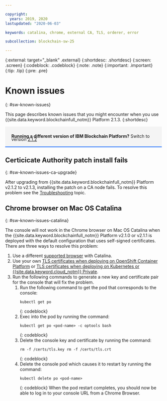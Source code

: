 ```yaml
---

copyright:
  years: 2019, 2020
lastupdated: "2020-06-03"

keywords: catalina, chrome, external CA, TLS, orderer, error

subcollection: blockchain-sw-25

---
```


{:external: target="_blank" .external}
{:shortdesc: .shortdesc}
{:screen: .screen}
{:codeblock: .codeblock}
{:note: .note}
{:important: .important}
{:tip: .tip}
{:pre: .pre}

# Known issues
{: #sw-known-issues}

This page describes known issues that you might encounter when you use {{site.data.keyword.blockchainfull_notm}} Platform 2.1.3.
{:shortdesc}

<div style="background-color: #f4f4f4; padding-left: 20px; border-bottom: 2px solid #0f62fe; padding-top: 12px; padding-bottom: 4px; margin-bottom: 16px;">
  <p style="line-height: 10px;">
    <strong>Running a different version of IBM Blockchain Platform?</strong> Switch to version
    <a href="https://cloud.ibm.com/docs/blockchain-sw?topic=blockchain-sw-sw-known-issues">2.1.2</a>
    </p>
</div>


## Certicicate Authority patch install fails
{: #sw-known-issues-ca-upgrade}

After upgrading from {{site.data.keyword.blockchainfull_notm}} Platform v2.1.2 to v2.1.3, installing the patch on a CA node fails. To resolve this problem see the [Troubleshooting](/docs/blockchain-sw-25?topic=blockchain-sw-25-ibp-v2-troubleshooting#ibp-v2-troubleshooting-ca-upgrade-fails) topic.


## Chrome browser on Mac OS Catalina
{: #sw-known-issues-catalina}

The console will not work in the Chrome browser on Mac OS Catalina when the {{site.data.keyword.blockchainfull_notm}} Platform v2.1.0 or v2.1.1 is deployed with the default configuration that uses self-signed certificates. There are three ways to resolve this problem:

1.  Use a different [supported browser](/docs/blockchain-sw-25?topic=blockchain-sw-25-deploy-ocp#deploy-ocp-browsers) with Catalina.
2. Use your own [TLS certificates when deploying on OpenShift Container Platform](/docs/blockchain-sw-25?topic=blockchain-sw-25-deploy-ocp#use-your-own-tls-certificates-optional-) or [TLS certificates when deploying on Kubernetes or {{site.data.keyword.cloud_notm}} Private](/docs/blockchain-sw-25?topic=blockchain-sw-25-deploy-k8#use-your-own-tls-certificates-optional-).
3. Run the following commands to generate a new key and certificate pair for the console that will fix the problem.
   1. Run the following command to get the pod that corresponds to the console:
      ```
      kubectl get po
      ```
      {: codeblock}
   2. Exec into the pod by running the command:
      ```
      kubectl get po <pod-name> -c optools bash
      ```
      {: codeblock}
   3. Delete the console key and certificate by running the command:
      ```
      rm -f /certs/tls.key rm -f /certs/tls.crt
      ```
      {: codeblock}
   4. Delete the console pod which causes it to restart by running the command:
      ```
      kubectl delete po <pod-name>
      ```
      {: codeblock}
    When the pod restart completes, you should now be able to log in to your console URL from a Chrome Browser.


